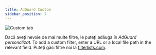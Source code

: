 ```yaml
---
title: AdGuard Custom
sidebar_position: 7
---
```


![Custom tab](https://cdn.adtidy.org/public/Adguard/Blog/AG_for_Safari_in-depth_review/AGCustom.png)

Dacă aveți nevoie de mai multe filtre, le puteți adăuga în _AdGuard personalizat_. To add a custom filter, enter a URL or a local file path in the relevant field. Puteți găsi filtre noi la [filterlists.com](https://filterlists.com/).
